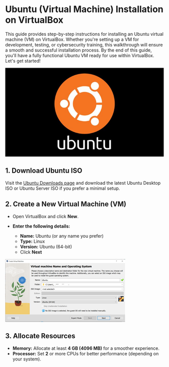 # Ubuntu (Virtual Machine) Installation on VirtualBox

This guide provides step-by-step instructions for installing an Ubuntu virtual machine (VM) on VirtualBox. Whether you're setting up a VM for development, testing, or cybersecurity training, this walkthrough will ensure a smooth and successful installation process. By the end of this guide, you'll have a fully functional Ubuntu VM ready for use within VirtualBox. Let's get started!

<img src="docs/ubuntu_screenshot.PNG">

## 1. Download Ubuntu ISO
Visit the [Ubuntu Downloads page](https://ubuntu.com/download/desktop) and download the latest Ubuntu Desktop ISO or Ubuntu Server ISO if you prefer a minimal setup.

## 2. Create a New Virtual Machine (VM)
- Open VirtualBox and click **New**.

- **Enter the following details:**
  * **Name:** Ubuntu (or any name you prefer)
  * **Type:** Linux
  * **Version:** Ubuntu (64-bit)
  * Click **Next**
 <img src="docs/create_vm.png">
  
## 3. Allocate Resources
- **Memory:** Allocate at least **4 GB (4096 MB)** for a smoother experience.
- **Processor:** Set **2** or more CPUs for better performance (depending on your system). 
